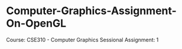 # Computer-Graphics-Assignment-On-OpenGL
Course: CSE310 - Computer Graphics Sessional 
Assignment: 1
